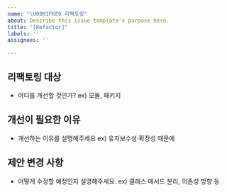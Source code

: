 ```yaml
---
name: "\U0001F6E0️ 리팩토링"
about: Describe this issue template's purpose here.
title: "[Refactor]"
labels: ''
assignees: ''

---
```


## 리팩토링 대상

- 어디를 개선할 것인가? ex) 모듈, 패키지

## 개선이 필요한 이유

- 개선하는 이유를 설명해주세요 ex) 유지보수성·확장성 때문에

## 제안 변경 사항

- 어떻게 수정할 예정인지 설명해주세요. ex) 클래스·메서드 분리, 의존성 방향 등
